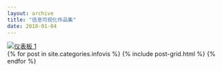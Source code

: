 ```yaml
---
layout: archive
title: "信息可视化作品集"
date: 2018-01-04
---
```

<div class='tableauPlaceholder' id='viz1515262971979' style='position: relative'><noscript><a href='#'>
<img alt='仪表板 1 ' src='https:&#47;&#47;public.tableau.com&#47;static&#47;images&#47;4S&#47;4S_3&#47;1&#47;1_rss.png' style='border: none' /></a></noscript><object class='tableauViz'  style='display:none;'>
<param name='host_url' value='https%3A%2F%2Fpublic.tableau.com%2F' /> 
<param name='embed_code_version' value='3' /> <param name='site_root' value='' />
<param name='name' value='4S_3&#47;1' />
<param name='tabs' value='no' />
<param name='toolbar' value='yes' />
<param name='static_image' value='https:&#47;&#47;public.tableau.com&#47;static&#47;images&#47;4S&#47;4S_3&#47;1&#47;1.png' /> 
<param name='animate_transition' value='yes' />
<param name='display_static_image' value='yes' />
<param name='display_spinner' value='yes' />
<param name='display_overlay' value='yes' />
<param name='display_count' value='yes' /></object></div>                
<script type='text/javascript'>                    var divElement = document.getElementById('viz1515262971979');                    var vizElement = divElement.getElementsByTagName('object')[0];                    vizElement.style.width='794px';vizElement.style.height='1122px';                    var scriptElement = document.createElement('script');                    scriptElement.src = 'https://public.tableau.com/javascripts/api/viz_v1.js';                    vizElement.parentNode.insertBefore(scriptElement, vizElement);                </script>


<div class="tiles">
{% for post in site.categories.infovis %}
  {% include post-grid.html %}
{% endfor %}
</div><!-- /.tiles 把所有categories 有 infovis 的列出来-->
